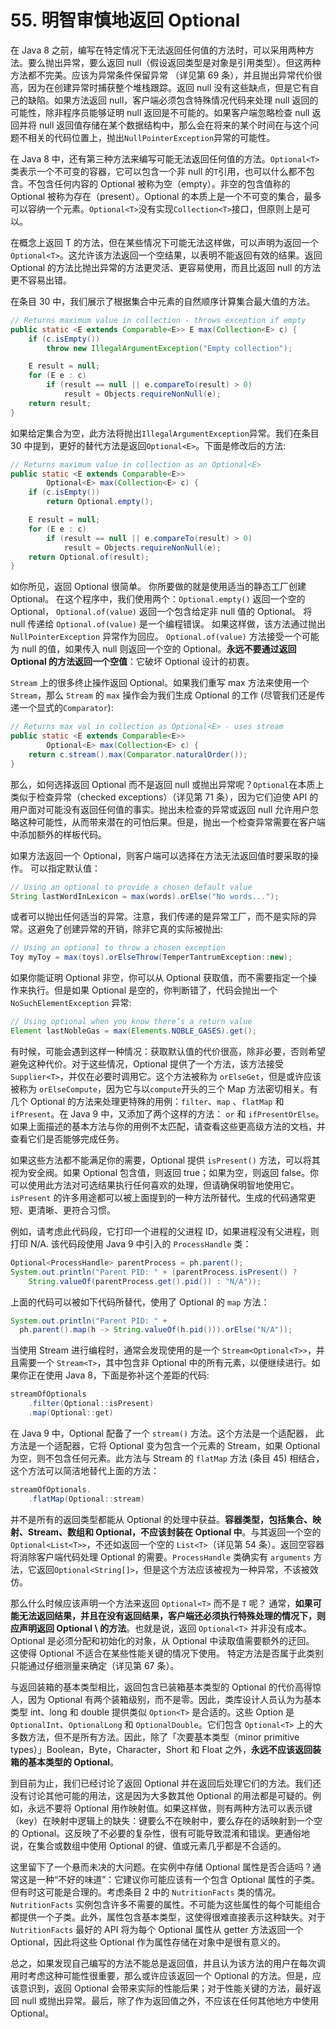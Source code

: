 # 55. 明智审慎地返回 Optional

在 Java 8 之前，编写在特定情况下无法返回任何值的方法时，可以采用两种方法。要么抛出异常，要么返回 null（假设返回类型是对象是引用类型）。但这两种方法都不完美。应该为异常条件保留异常 （详见第 69 条），并且抛出异常代价很高，因为在创建异常时捕获整个堆栈跟踪。返回 null 没有这些缺点，但是它有自己的缺陷。如果方法返回 null，客户端必须包含特殊情况代码来处理 null 返回的可能性，除非程序员能够证明 null 返回是不可能的。如果客户端忽略检查 null 返回并将 null 返回值存储在某个数据结构中，那么会在将来的某个时间在与这个问题不相关的代码位置上，抛出`NullPointerException`异常的可能性。

在 Java 8 中，还有第三种方法来编写可能无法返回任何值的方法。`Optional<T>`类表示一个不可变的容器，它可以包含一个非 null 的`T`引用，也可以什么都不包含。不包含任何内容的 Optional 被称为空（empty）。非空的包含值称的 Optional 被称为存在（present）。Optional 的本质上是一个不可变的集合，最多可以容纳一个元素。`Optional<T>`没有实现`Collection<T>`接口，但原则上是可以。

在概念上返回 T 的方法，但在某些情况下可能无法这样做，可以声明为返回一个`Optional<T>`。这允许该方法返回一个空结果，以表明不能返回有效的结果。返回 Optional 的方法比抛出异常的方法更灵活、更容易使用，而且比返回 null 的方法更不容易出错。

在条目 30 中，我们展示了根据集合中元素的自然顺序计算集合最大值的方法。

```java
// Returns maximum value in collection - throws exception if empty
public static <E extends Comparable<E>> E max(Collection<E> c) {
    if (c.isEmpty())
        throw new IllegalArgumentException("Empty collection");

    E result = null;
    for (E e : c)
        if (result == null || e.compareTo(result) > 0)
            result = Objects.requireNonNull(e);
    return result;
}
```

如果给定集合为空，此方法将抛出`IllegalArgumentException`异常。我们在条目 30 中提到，更好的替代方法是返回`Optional<E>`。下面是修改后的方法:

```java
// Returns maximum value in collection as an Optional<E>
public static <E extends Comparable<E>>
        Optional<E> max(Collection<E> c) {
    if (c.isEmpty())
        return Optional.empty();

    E result = null;
    for (E e : c)
        if (result == null || e.compareTo(result) > 0)
            result = Objects.requireNonNull(e);
    return Optional.of(result);
}
```

如你所见，返回 Optional 很简单。 你所要做的就是使用适当的静态工厂创建 Optional。 在这个程序中，我们使用两个：`Optional.empty()` 返回一个空的 Optional， `Optional.of(value)` 返回一个包含给定非 null 值的 Optional。 将 null 传递给 `Optional.of(value)` 是一个编程错误。 如果这样做，该方法通过抛出 `NullPointerException` 异常作为回应。 `Optional.of(value)` 方法接受一个可能为 null 的值，如果传入 null 则返回一个空的 Optional。**永远不要通过返回 Optional 的方法返回一个空值**：它破坏 Optional 设计的初衷。

`Stream` 上的很多终止操作返回 Optional。如果我们重写 max 方法来使用一个`Stream`，那么 `Stream` 的 `max` 操作会为我们生成 Optional 的工作 \(尽管我们还是传递一个显式的`Comparator`\):

```java
// Returns max val in collection as Optional<E> - uses stream
public static <E extends Comparable<E>>
        Optional<E> max(Collection<E> c) {
    return c.stream().max(Comparator.naturalOrder());
}
```

那么，如何选择返回 Optional 而不是返回 null 或抛出异常呢？`Optional`在本质上类似于检查异常（checked exceptions）（详见第 71 条），因为它们迫使 API 的用户面对可能没有返回任何值的事实。抛出未检查的异常或返回 null 允许用户忽略这种可能性，从而带来潜在的可怕后果。但是，抛出一个检查异常需要在客户端中添加额外的样板代码。

如果方法返回一个 Optional，则客户端可以选择在方法无法返回值时要采取的操作。 可以指定默认值：

```java
// Using an optional to provide a chosen default value
String lastWordInLexicon = max(words).orElse("No words...");
```

或者可以抛出任何适当的异常。注意，我们传递的是异常工厂，而不是实际的异常。这避免了创建异常的开销，除非它真的实际被抛出:

```java
// Using an optional to throw a chosen exception
Toy myToy = max(toys).orElseThrow(TemperTantrumException::new);
```

如果你能证明 Optional 非空，你可以从 Optional 获取值，而不需要指定一个操作来执行。但是如果 Optional 是空的，你判断错了，代码会抛出一个 `NoSuchElementException` 异常:

```java
// Using optional when you know there’s a return value
Element lastNobleGas = max(Elements.NOBLE_GASES).get();
```

有时候，可能会遇到这样一种情况：获取默认值的代价很高，除非必要，否则希望避免这种代价。对于这些情况，Optional 提供了一个方法，该方法接受 `Supplier<T>`，并仅在必要时调用它。这个方法被称为 `orElseGet`，但是或许应该被称为 `orElseCompute`，因为它与以`compute`开头的三个 Map 方法密切相关。有几个 Optional 的方法来处理更特殊的用例：`filter`、`map` 、`flatMap` 和 `ifPresent`。在 Java 9 中，又添加了两个这样的方法： `or` 和 `ifPresentOrElse`。如果上面描述的基本方法与你的用例不太匹配，请查看这些更高级方法的文档，并查看它们是否能够完成任务。

如果这些方法都不能满足你的需要，Optional 提供 `isPresent()` 方法，可以将其视为安全阀。如果 Optional 包含值，则返回 true；如果为空，则返回 false。你可以使用此方法对可选结果执行任何喜欢的处理，但请确保明智地使用它。`isPresent` 的许多用途都可以被上面提到的一种方法所替代。生成的代码通常更短、更清晰、更符合习惯。

例如，请考虑此代码段，它打印一个进程的父进程 ID，如果进程没有父进程，则打印 N/A. 该代码段使用 Java 9 中引入的 `ProcessHandle` 类：

```java
Optional<ProcessHandle> parentProcess = ph.parent();
System.out.println("Parent PID: " + (parentProcess.isPresent() ?
    String.valueOf(parentProcess.get().pid()) : "N/A"));
```

上面的代码可以被如下代码所替代，使用了 Optional 的 `map` 方法：

```java
System.out.println("Parent PID: " +
  ph.parent().map(h -> String.valueOf(h.pid())).orElse("N/A"));
```

当使用 Stream 进行编程时，通常会发现使用的是一个 `Stream<Optional<T>>`，并且需要一个 `Stream<T>`，其中包含非 Optional 中的所有元素，以便继续进行。如果你正在使用 Java 8，下面是弥补这个差距的代码:

```java
streamOfOptionals
    .filter(Optional::isPresent)
    .map(Optional::get)
```

在 Java 9 中，Optional 配备了一个 `stream()` 方法。这个方法是一个适配器， 此方法是一个适配器，它将 Optional 变为包含一个元素的 Stream，如果 Optional 为空，则不包含任何元素。此方法与 Stream 的 `flatMap` 方法 \(条目 45\) 相结合，这个方法可以简洁地替代上面的方法：

```java
streamOfOptionals.
    .flatMap(Optional::stream)
```

并不是所有的返回类型都能从 Optional 的处理中获益。**容器类型，包括集合、映射、Stream、数组和 Optional，不应该封装在 Optional 中**。与其返回一个空的`Optional<List<T>>`，不还如返回一个空的 `List<T>`（详见第 54 条）。返回空容器将消除客户端代码处理 Optional 的需要。`ProcessHandle` 类确实有 `arguments` 方法，它返回`Optional<String[]>`，但是这个方法应该被视为一种异常，不该被效仿。

那么什么时候应该声明一个方法来返回 `Optional<T>` 而不是 `T` 呢？ 通常，**如果可能无法返回结果，并且在没有返回结果，客户端还必须执行特殊处理的情况下，则应声明返回 Optional \ 的方法**。也就是说，返回 `Optional<T>` 并非没有成本。 Optional 是必须分配和初始化的对象，从 Optional 中读取值需要额外的迂回。 这使得 Optional 不适合在某些性能关键的情况下使用。 特定方法是否属于此类别只能通过仔细测量来确定（详见第 67 条）。

与返回装箱的基本类型相比，返回包含已装箱基本类型的 Optional 的代价高得惊人，因为 Optional 有两个装箱级别，而不是零。因此，类库设计人员认为为基本类型 int、long 和 double 提供类似 `Option<T>` 是合适的。这些 Option 是 `OptionalInt`、`OptionalLong` 和 `OptionalDouble`。它们包含 `Optional<T>` 上的大多数方法，但不是所有方法。因此，除了「次要基本类型（minor primitive types）」Boolean，Byte，Character，Short 和 Float 之外，**永远不应该返回装箱的基本类型的 Optional**。

到目前为止，我们已经讨论了返回 Optional 并在返回后处理它们的方法。我们还没有讨论其他可能的用法，这是因为大多数其他 Optional 的用法都是可疑的。例如，永远不要将 Optional 用作映射值。如果这样做，则有两种方法可以表示键（key）在映射中逻辑上的缺失：键要么不在映射中，要么存在的话映射到一个空的 Optional。这反映了不必要的复杂性，很有可能导致混淆和错误。更通俗地说，在集合或数组中使用 Optional 的键、值或元素几乎都是不合适的。

这里留下了一个悬而未决的大问题。在实例中存储 Optional 属性是否合适吗？通常这是一种“不好的味道”：它建议你可能应该有一个包含 Optional 属性的子类。但有时这可能是合理的。考虑条目 2 中的 `NutritionFacts` 类的情况。`NutritionFacts` 实例包含许多不需要的属性。不可能为这些属性的每个可能组合都提供一个子类。此外，属性包含基本类型，这使得很难直接表示这种缺失。对于 `NutritionFacts` 最好的 API 将为每个 Optional 属性从 getter 方法返回一个 Optional，因此将这些 Optional 作为属性存储在对象中是很有意义的。

总之，如果发现自己编写的方法不能总是返回值，并且认为该方法的用户在每次调用时考虑这种可能性很重要，那么或许应该返回一个 Optional 的方法。但是，应该意识到，返回 Optional 会带来实际的性能后果；对于性能关键的方法，最好返回 null 或抛出异常。最后，除了作为返回值之外，不应该在任何其他地方中使用 Optional。

